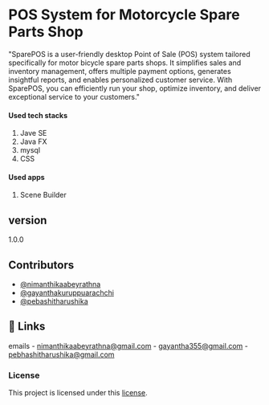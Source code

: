 
# POS System for Motorcycle Spare Parts Shop

"SparePOS is a user-friendly desktop Point of Sale (POS) system tailored specifically for motor bicycle spare parts shops. It simplifies sales and inventory management, offers multiple payment options, generates insightful reports, and enables personalized customer service. With SparePOS, you can efficiently run your shop, optimize inventory, and deliver exceptional service to your customers."

#### Used tech stacks
1. Jave SE
2. Java FX
3. mysql
4. CSS

#### Used apps
1. Scene Builder

## version 
1.0.0

## Contributors

- [@nimanthikaabeyrathna](https://github.com/NimanthikaAbeyrathna)
- [@gayanthakuruppuarachchi](https://github.com/Gayantha250)
- [@pebashitharushika](https://github.com/Pebhashi)



## 🔗 Links

emails - nimanthikaabeyrathna@gmail.com
      -  gayantha355@gmail.com
      - pebhashitharushika@gmail.com

### License
This project is licensed under this [license](LICENCE.txt).

